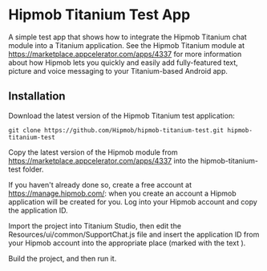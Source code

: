 Hipmob Titanium Test App
========================

A simple test app that shows how to integrate the Hipmob Titanium chat module into a Titanium application. See the Hipmob Titanium module at https://marketplace.appcelerator.com/apps/4337 for more information about how Hipmob lets you quickly and easily add fully-featured text, picture and voice messaging to your Titanium-based Android app.

## Installation

Download the latest version of the Hipmob Titanium test application:

    git clone https://github.com/Hipmob/hipmob-titanium-test.git hipmob-titanium-test

Copy the latest version of the Hipmob module from https://marketplace.appcelerator.com/apps/4337 into the hipmob-titanium-test folder.

If you haven't already done so, create a free account at https://manage.hipmob.com/: when you create an account a Hipmob application will be created for you. Log into your Hipmob account and copy the application ID.

Import the project into Titanium Studio, then edit the Resources/ui/common/SupportChat.js file and insert the application ID from your Hipmob account into the appropriate place (marked with the text <insert your own Hipmob app id here>).

Build the project, and then run it.

